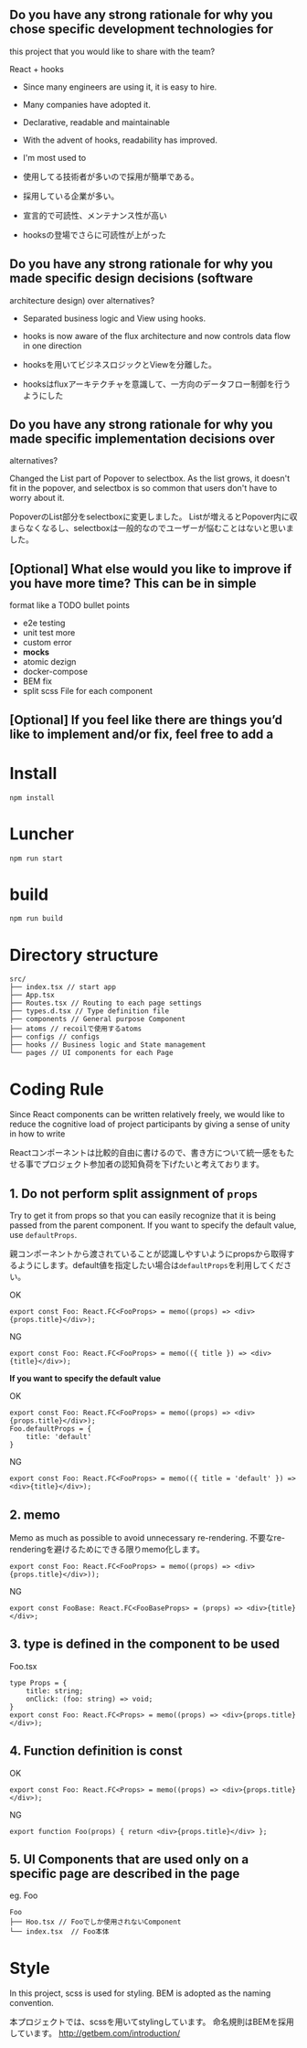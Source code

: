 ## Do you have any strong rationale for why you chose specific development technologies for
this project that you would like to share with the team?

React + hooks

- Since many engineers are using it, it is easy to hire.
- Many companies have adopted it.
- Declarative, readable and maintainable
- With the advent of hooks, readability has improved.
- I'm most used to

- 使用してる技術者が多いので採用が簡単である。
- 採用している企業が多い。
- 宣言的で可読性、メンテナンス性が高い
- hooksの登場でさらに可読性が上がった

## Do you have any strong rationale for why you made specific design decisions (software
architecture design) over alternatives?

- Separated business logic and View using hooks.
- hooks is now aware of the flux architecture and now controls data flow in one direction

- hooksを用いてビジネスロジックとViewを分離した。
- hooksはfluxアーキテクチャを意識して、一方向のデータフロー制御を行うようにした

## Do you have any strong rationale for why you made specific implementation decisions over
alternatives?

Changed the List part of Popover to selectbox.
As the list grows, it doesn't fit in the popover, and selectbox is so common that users don't have to worry about it.

PopoverのList部分をselectboxに変更しました。
Listが増えるとPopover内に収まらなくなるし、selectboxは一般的なのでユーザーが悩むことはないと思いました。

## [Optional] What else would you like to improve if you have more time? This can be in simple
format like a TODO bullet points

- e2e testing
- unit test more
- custom error 
- __mocks__
- atomic dezign
- docker-compose
- BEM fix
- split scss File for each component

## [Optional] If you feel like there are things you’d like to implement and/or fix, feel free to add a
# Install

```
npm install
```

# Luncher

```
npm run start
```

# build

```
npm run build
```

# Directory structure

```
src/
├── index.tsx // start app
├── App.tsx
├── Routes.tsx // Routing to each page settings
├── types.d.tsx // Type definition file
├── components // General purpose Component
├── atoms // recoilで使用するatoms
├── configs // configs
├── hooks // Business logic and State management 
└── pages // UI components for each Page
``` 

# Coding Rule

Since React components can be written relatively freely, we would like to reduce the cognitive load of project participants by giving a sense of unity in how to write

Reactコンポーネントは比較的自由に書けるので、書き方について統一感をもたせる事でプロジェクト参加者の認知負荷を下げたいと考えております。


## 1. Do not perform split assignment of `props`

Try to get it from props so that you can easily recognize that it is being passed from the parent component. If you want to specify the default value, use `defaultProps`.

親コンポーネントから渡されていることが認識しやすいようにpropsから取得するようにします。default値を指定したい場合は`defaultProps`を利用してください。

OK
``` Foo.tsx
export const Foo: React.FC<FooProps> = memo((props) => <div>{props.title}</div>);
```

NG
``` Foo.tsx
export const Foo: React.FC<FooProps> = memo(({ title }) => <div>{title}</div>);
```

**If you want to specify the default value**

OK
``` Foo.tsx
export const Foo: React.FC<FooProps> = memo((props) => <div>{props.title}</div>);
Foo.defaultProps = {
    title: 'default'
}
```

NG
``` Foo.tsx
export const Foo: React.FC<FooProps> = memo(({ title = 'default' }) => <div>{title}</div>);
```

## 2. memo
Memo as much as possible to avoid unnecessary re-rendering.
不要なre-renderingを避けるためにできる限りmemo化します。

``` Foo.tsx
export const Foo: React.FC<FooProps> = memo((props) => <div>{props.title}</div>));
```

NG
``` Foo.tsx
export const FooBase: React.FC<FooBaseProps> = (props) => <div>{title}</div>;
```

## 3. type is defined in the component to be used

Foo.tsx
``` Foo.tsx
type Props = {
    title: string;
    onClick: (foo: string) => void;
}
export const Foo: React.FC<Props> = memo((props) => <div>{props.title}</div>);
```

## 4. Function definition is const

OK

```
export const Foo: React.FC<Props> = memo((props) => <div>{props.title}</div>);
```

NG

```
export function Foo(props) { return <div>{props.title}</div> };
```

## 5. UI Components that are used only on a specific page are described in the page

eg. Foo
```
Foo
├── Hoo.tsx // Fooでしか使用されないComponent
└── index.tsx  // Foo本体
```

# Style

In this project, scss is used for styling.
BEM is adopted as the naming convention.

本プロジェクトでは、scssを用いてstylingしています。
命名規則はBEMを採用しています。
http://getbem.com/introduction/
